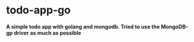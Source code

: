 # todo-app-go

#### A simple todo app with golang and mongodb. Tried to use the MongoDB-gp driver as much as possible
